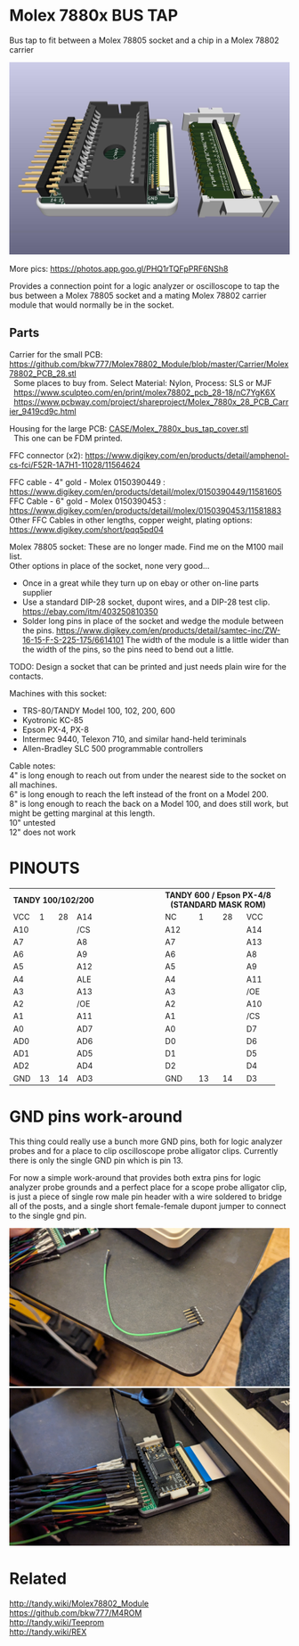 # Molex 7880x BUS TAP
Bus tap to fit between a Molex 78805 socket and a chip in a Molex 78802 carrier

![](Molex_7880x_28_BUS_TAP.jpg)

More pics: https://photos.app.goo.gl/PHQ1rTQFpPRF6NSh8

Provides a connection point for a logic analyzer or oscilloscope to tap the bus between a Molex 78805 socket and a mating Molex 78802 carrier module that would normally be in the socket.

## Parts

Carrier for the small PCB: https://github.com/bkw777/Molex78802_Module/blob/master/Carrier/Molex78802_PCB_28.stl  
&nbsp;&nbsp;Some places to buy from. Select Material: Nylon, Process: SLS or MJF  
&nbsp;&nbsp;https://www.sculpteo.com/en/print/molex78802_pcb_28-18/nC7YgK6X  
&nbsp;&nbsp;https://www.pcbway.com/project/shareproject/Molex_7880x_28_PCB_Carrier_9419cd9c.html

Housing for the large PCB: [CASE/Molex_7880x_bus_tap_cover.stl](CASE/Molex_7880x_bus_tap_cover.stl)  
&nbsp;&nbsp;This one can be FDM printed.

FFC connector (x2): https://www.digikey.com/en/products/detail/amphenol-cs-fci/F52R-1A7H1-11028/11564624

FFC cable - 4" gold - Molex 0150390449 : https://www.digikey.com/en/products/detail/molex/0150390449/11581605  
FFC Cable - 6" gold - Molex 0150390453 : https://www.digikey.com/en/products/detail/molex/0150390453/11581883  
Other FFC Cables in other lengths, copper weight, plating options: https://www.digikey.com/short/pqq5pd04  

Molex 78805 socket: These are no longer made. Find me on the M100 mail list.  
Other options in place of the socket, none very good...  
* Once in a great while they turn up on ebay or other on-line parts supplier
* Use a standard DIP-28 socket, dupont wires, and a DIP-28 test clip. https://ebay.com/itm/403250810350  
* Solder long pins in place of the socket and wedge the module between the pins. https://www.digikey.com/en/products/detail/samtec-inc/ZW-16-15-F-S-225-175/6614101
The width of the module is a little wider than the width of the pins, so the pins need to bend out a little.  

TODO: Design a socket that can be printed and just needs plain wire for the contacts.

Machines with this socket:  
* TRS-80/TANDY Model 100, 102, 200, 600
* Kyotronic KC-85
* Epson PX-4, PX-8
* Intermec 9440, Telexon 710, and similar hand-held teriminals
* Allen-Bradley SLC 500 programmable controllers

Cable notes:  
4" is long enough to reach out from under the nearest side to the socket on all machines.  
6" is long enough to reach the left instead of the front on a Model 200.  
8" is long enough to reach the back on a Model 100, and does still work, but might be getting marginal at this length.  
10" untested  
12" does not work

# PINOUTS
<table>
<tr> <th colspan=4>TANDY 100/102/200</th> <th width=100></th> <th colspan=4>TANDY 600 / Epson PX-4/8<br>(STANDARD MASK ROM)</th> </tr>
<tr> <td>VCC</td><td>1</td><td>28</td><td>A14</td> <td></td>  <td>NC</td><td>1</td><td>28</td><td>VCC</td> </tr>
<tr> <td>A10</td><td></td><td></td><td>/CS</td> <td></td>  <td>A12</td><td></td><td></td><td>A14</td> </tr>
<tr> <td>A7</td><td></td><td></td><td>A8</td> <td></td>  <td>A7</td><td></td><td></td><td>A13</td> </tr>
<tr> <td>A6</td><td></td><td></td><td>A9</td> <td></td>  <td>A6</td><td></td><td></td><td>A8</td> </tr>
<tr> <td>A5</td><td></td><td></td><td>A12</td> <td></td>  <td>A5</td><td></td><td></td><td>A9</td> </tr>
<tr> <td>A4</td><td></td><td></td><td>ALE</td> <td></td>  <td>A4</td><td></td><td></td><td>A11</td> </tr>
<tr> <td>A3</td><td></td><td></td><td>A13</td> <td></td>  <td>A3</td><td></td><td></td><td>/OE</td> </tr>
<tr> <td>A2</td><td></td><td></td><td>/OE</td> <td></td>  <td>A2</td><td></td><td></td><td>A10</td> </tr>
<tr> <td>A1</td><td></td><td></td><td>A11</td> <td></td>  <td>A1</td><td></td><td></td><td>/CS</td> </tr>
<tr> <td>A0</td><td></td><td></td><td>AD7</td> <td></td>  <td>A0</td><td></td><td></td><td>D7</td> </tr>
<tr> <td>AD0</td><td></td><td></td><td>AD6</td> <td></td>  <td>D0</td><td></td><td></td><td>D6</td> </tr>
<tr> <td>AD1</td><td></td><td></td><td>AD5</td> <td></td>  <td>D1</td><td></td><td></td><td>D5</td> </tr>
<tr> <td>AD2</td><td></td><td></td><td>AD4</td> <td></td>  <td>D2</td><td></td><td></td><td>D4</td> </tr>

<tr> <td>GND</td><td>13</td><td>14</td><td>AD3</td> <td></td>  <td>GND</td><td>13</td><td>14</td><td>D3</td> </tr>
</table>
<!--
|     |     |     |     |     |     |     |     |     |     |
| --- | --- | --- | --- | --- | --- | --- | --- | --- | --- |
| VCC | 1   | 28  | A14 |     |     | NC  | 1   | 28  | VCC |
| A10 |     |     | /CS |     |     | A12 |     |     | A14 |
| A7  |     |     | A8  |     |     | A7  |     |     | A13 |
| A6  |     |     | A9  |     |     | A6  |     |     | A8  |
| A5  |     |     | A12 |     |     | A5  |     |     | A9  |
| A4  |     |     | ALE |     |     | A4  |     |     | A11 |
| A3  |     |     | A13 |     |     | A3  |     |     | /OE |
| A2  |     |     | /OE |     |     | A2  |     |     | A10 |
| A1  |     |     | A11 |     |     | A1  |     |     | /CS |
| A0  |     |     | AD7 |     |     | A0  |     |     | D7  |
| AD0 |     |     | AD6 |     |     | D0  |     |     | D6  |
| AD1 |     |     | AD5 |     |     | D1  |     |     | D5  |
| AD2 |     |     | AD4 |     |     | D2  |     |     | D4  |
| GND | 13  | 14  | AD3 |     |     | GND | 13  | 14  | D3  |
-->

# GND pins work-around
This thing could really use a bunch more GND pins, both for logic analyzer probes and for a place to clip oscilloscope probe alligator clips.
Currently there is only the single GND pin which is pin 13.

For now a simple work-around that provides both extra pins for logic analyzer probe grounds and a perfect place for a scope probe alligator clip, is just a piece of single row male pin header with a wire soldered to bridge all of the posts, and a single short female-female dupont jumper to connect to the single gnd pin.

![](gnd_pins_workaround.jpg)
![](scope_probe_gnd_alligator.jpg)

# Related
http://tandy.wiki/Molex78802_Module  
https://github.com/bkw777/M4ROM  
http://tandy.wiki/Teeprom  
http://tandy.wiki/REX  
